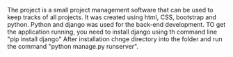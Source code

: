 The project is a small project management software that can be used to keep tracks of all projects. It was created using html, CSS, bootstrap and python.
Python and django was used for the back-end development. TO get the application running, you need to install django using th command line "pip install django"
After installation chnge directory into the folder and run the command "python manage.py runserver".
